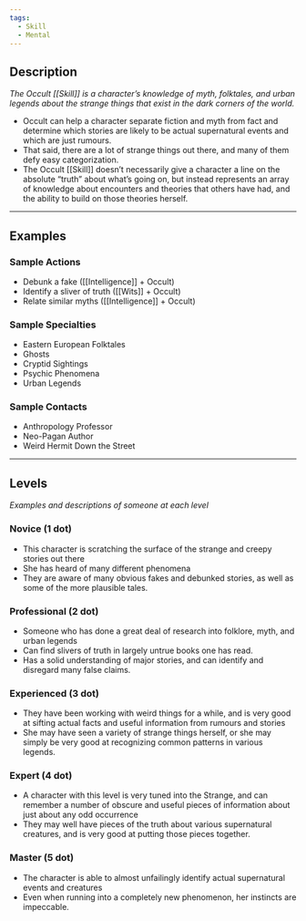 ```yaml
---
tags:
  - Skill
  - Mental
---
```

## Description

_The Occult [[Skill]] is a character’s knowledge of myth, folktales, and urban legends about the strange things that exist in the dark corners of the world._
- Occult can help a character separate fiction and myth from fact and determine which stories are likely to be actual supernatural events and which are just rumours.
- That said, there are a lot of strange things out there, and many of them defy easy categorization.
- The Occult [[Skill]] doesn’t necessarily give a character a line on the absolute “truth” about what’s going on, but instead represents an array of knowledge about encounters and theories that others have had, and the ability to build on those theories herself.

---

## Examples

### Sample Actions

- Debunk a fake ([[Intelligence]] + Occult)
- Identify a sliver of truth ([[Wits]] + Occult)
- Relate similar myths ([[Intelligence]] + Occult)

### Sample Specialties

- Eastern European Folktales
- Ghosts
- Cryptid Sightings
- Psychic Phenomena
- Urban Legends

### Sample Contacts

- Anthropology Professor
- Neo-Pagan Author
- Weird Hermit Down the Street

---

## Levels

_Examples and descriptions of someone at each level_

### Novice (1 dot)

- This character is scratching the surface of the strange and creepy stories out there
- She has heard of many different phenomena
- They are aware of many obvious fakes and debunked stories, as well as some of the more plausible tales.

### Professional (2 dot)

- Someone who has done a great deal of research into folklore, myth, and urban legends
- Can find slivers of truth in largely untrue books one has read.
- Has a solid understanding of major stories, and can identify and disregard many false claims.

### Experienced (3 dot)

- They have been working with weird things for a while, and is very good at sifting actual facts and useful information from rumours and stories
- She may have seen a variety of strange things herself, or she may simply be very good at recognizing common patterns in various legends.

### Expert (4 dot)

- A character with this level is very tuned into the Strange, and can remember a number of obscure and useful pieces of information about just about any odd occurrence
- They may well have pieces of the truth about various supernatural creatures, and is very good at putting those pieces together.

### Master (5 dot)

- The character is able to almost unfailingly identify actual supernatural events and creatures
- Even when running into a completely new phenomenon, her instincts are impeccable.
